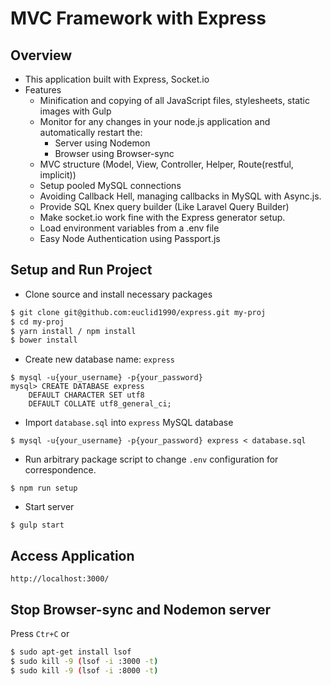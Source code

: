 # MVC Framework with Express

## Overview
- This application built with Express, Socket.io
- Features
  - Minification and copying of all JavaScript files, stylesheets, static images with Gulp
  - Monitor for any changes in your node.js application and automatically restart the:
    - Server using Nodemon
    - Browser using Browser-sync
  - MVC structure (Model, View, Controller, Helper, Route(restful, implicit))
  - Setup pooled MySQL connections
  - Avoiding Callback Hell, managing callbacks in MySQL with Async.js.
  - Provide SQL Knex query builder (Like Laravel Query Builder)
  - Make socket.io work fine with the Express generator setup.
  - Load environment variables from a .env file
  - Easy Node Authentication using Passport.js

## Setup and Run Project

- Clone source and install necessary packages

```bash
$ git clone git@github.com:euclid1990/express.git my-proj
$ cd my-proj
$ yarn install / npm install
$ bower install
```

- Create new database name: `express`

```
$ mysql -u{your_username} -p{your_password}
mysql> CREATE DATABASE express
    DEFAULT CHARACTER SET utf8
    DEFAULT COLLATE utf8_general_ci;
```

- Import `database.sql` into `express` MySQL database

```
$ mysql -u{your_username} -p{your_password} express < database.sql
```

- Run arbitrary package script to change `.env` configuration for correspondence.

```
$ npm run setup
```

- Start server

```
$ gulp start
```

## Access Application

```
http://localhost:3000/
```

## Stop Browser-sync and Nodemon server

Press `Ctr+C` or

```bash
$ sudo apt-get install lsof
$ sudo kill -9 (lsof -i :3000 -t)
$ sudo kill -9 (lsof -i :8000 -t)
```